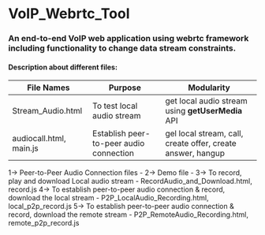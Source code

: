 # VoIP_Webrtc_Tool
### An end-to-end VoIP web application using webrtc framework including functionality to change data stream constraints.

#### Description about different files:
File Names | Purpose | Modularity
---------------- | ------------- | --------------- 
Stream_Audio.html | To test local audio stream | get local audio stream using **getUserMedia** API
audiocall.html, main.js| Establish peer-to-peer audio connection | gel local stream, call, create offer, create answer, hangup


1-> Peer-to-Peer Audio Connection files - 
2-> Demo file  - 
3-> To record, play and download Local audio stream - RecordAudio_and_Download.html, record.js
4-> To establish peer-to-peer audio connection & record, download the local stream - P2P_LocalAudio_Recording.html, local_p2p_record.js
5-> To establish peer-to-peer audio connection & record, download the remote stream - P2P_RemoteAudio_Recording.html, remote_p2p_record.js
